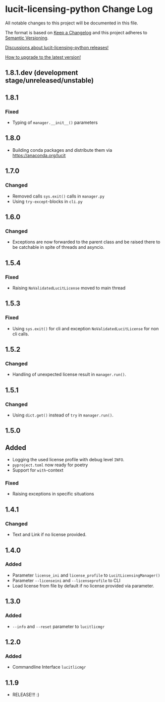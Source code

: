 # lucit-licensing-python Change Log

All notable changes to this project will be documented in this file.

The format is based on [Keep a Changelog](http://keepachangelog.com/) and this project adheres to 
[Semantic Versioning](http://semver.org/).

[Discussions about lucit-licensing-python releases!](https://github.com/LUCIT-Systems-and-Development/lucit-licensing-python/discussions/categories/releases)

[How to upgrade to the latest version!](https://lucit-licensing-python.docs.lucit.tech/readme.html#installation-and-upgrade)

## 1.8.1.dev (development stage/unreleased/unstable)

## 1.8.1
### Fixed
- Typing of `manager.__init__()` parameters

## 1.8.0
- Building conda packages and distribute them via https://anaconda.org/lucit

## 1.7.0
### Changed
- Removed calls `sys.exit()` calls in `manager.py`
- Using `try-except`-blocks in `cli.py`

## 1.6.0
### Changed
- Exceptions are now forwarded to the parent class and be raised there to be catchable in spite of threads and asyncio.

## 1.5.4
### Fixed
- Raising `NoValidatedLucitLicense` moved to main thread 

## 1.5.3
### Fixed
- Using `sys.exit()` for cli and exception `NoValidatedLucitLicense` for non cli calls.

## 1.5.2
### Changed
- Handling of unexpected license result in `manager.run()`.

## 1.5.1
### Changed 
- Using `dict.get()` instead of `try` in `manager.run()`.

## 1.5.0
## Added
- Logging the used license profile with debug level `INFO`.
- `pyproject.toml` now ready for poetry
- Support for `with`-context
### Fixed
- Raising exceptions in specific situations

## 1.4.1
### Changed
- Text and Link if no license provided.

## 1.4.0
### Added
- Parameter `license_ini` and `license_profile` to `LucitLicensingManager()`
- Parameter `--licenseini` and `--licenseprofile` to CLI
- Load license from file by default if no license provided via parameter.

## 1.3.0
### Added
- `--info` and `--reset` parameter to `lucitlicmgr`

## 1.2.0
### Added
- Commandline Interface `lucitlicmgr`

## 1.1.9
- RELEASE!!! :)
